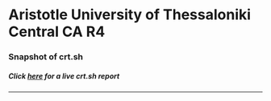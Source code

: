 # Aristotle University of Thessaloniki Central CA R4
### Snapshot of crt.sh
##### Click [here](https://crt.sh/?q=0E3D2ACE1C9DC50BBD3AF2D5E7BF4E044733B078E1BAC7EBC2430EC33C288CE7) for a live crt.sh report

---
